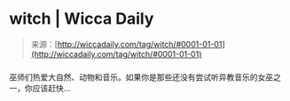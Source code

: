 <!--yml

category: 未分类

date: 2024-06-12 18:25:22

-->

# witch | Wicca Daily

> 来源：[http://wiccadaily.com/tag/witch/#0001-01-01](http://wiccadaily.com/tag/witch/#0001-01-01)

### [](http://wiccadaily.com/1360-2/)

巫师们热爱大自然、动物和音乐。如果你是那些还没有尝试听异教音乐的女巫之一，你应该赶快…
